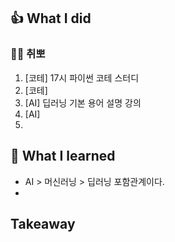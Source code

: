 ## 👍 What I did
### 👩‍💻 취뽀
1. [코테] 17시 파이썬 코테 스터디
2. [코테]
3. [AI] 딥러닝 기본 용어 설명 강의
4. [AI] 
5. 
## 👊 What I learned
- AI > 머신러닝 > 딥러닝 포함관계이다.
- 

## Takeaway